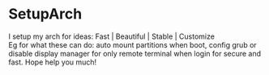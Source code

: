 # SetupArch
I setup my arch for ideas: Fast | Beautiful | Stable | Customize 
\
Eg for what these can do: auto mount partitions when boot, config grub or disable display manager for only remote terminal when login for secure and fast.
Hope help you much!
